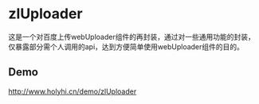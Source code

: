 zlUploader
==
这是一个对百度上传webUploader组件的再封装，通过对一些通用功能的封装，仅暴露部分需个人调用的api，达到方便简单使用webUploader组件的目的。

Demo
--
http://www.holyhi.cn/demo/zlUploader

